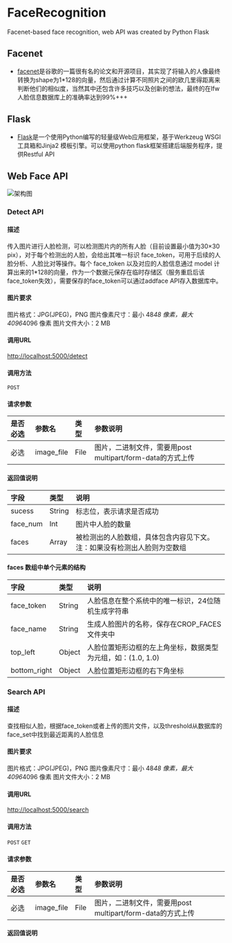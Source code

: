 # FaceRecognition
Facenet-based face recognition, web API was created by Python Flask

## Facenet
+ [facenet](https://github.com/davidsandberg/facenet)是谷歌的一篇很有名的论文和开源项目，其实现了将输入的人像最终转换为shape为1*128的向量，然后通过计算不同照片之间的欧几里得距离来判断他们的相似度，当然其中还包含许多技巧以及创新的想法，最终的在lfw人脸信息数据库上的准确率达到99%+++

## Flask
+ [Flask](http://flask.pocoo.org/docs/1.0/)是一个使用Python编写的轻量级Web应用框架，基于Werkzeug WSGI工具箱和Jinja2 模板引擎。可以使用python flask框架搭建后端服务程序，提供Restful API

## Web Face API

![架构图](https://yespace.xyz/images/tensorflow_server.jpg)

### Detect API

#### 描述
传入图片进行人脸检测，可以检测图片内的所有人脸（目前设置最小值为30×30 pix），对于每个检测出的人脸，会给出其唯一标识 face_token，可用于后续的人脸分析、人脸比对等操作。每个 face_token 以及对应的人脸信息通过 model 计算出来的1*128的向量，作为一个数据元保存在临时存储区（服务重启后该face_token失效），需要保存的face_token可以通过addface API存入数据库中。

#### 图片要求
图片格式：JPG(JPEG)，PNG
图片像素尺寸：最小 48*48 像素，最大 4096*4096 像素
图片文件大小：2 MB

#### 调用URL
[http://localhost:5000/detect](http://localhost:5000/detect)

#### 调用方法
`POST`

#### 请求参数
是否必选|参数名|类型|参数说明
:---|:---|:---|:---
必选|image_file|File|图片，二进制文件，需要用post multipart/form-data的方式上传

#### 返回值说明
字段|类型|说明
:---|:---|:---
sucess|String|标志位，表示请求是否成功
face_num|Int|图片中人脸的数量
faces|Array|被检测出的人脸数组，具体包含内容见下文。注：如果没有检测出人脸则为空数组

#### faces 数组中单个元素的结构
字段|类型|说明
:---|:---|:---
face_token|String|人脸信息在整个系统中的唯一标识，24位随机生成字符串
face_name|String|生成人脸图片的名称，保存在CROP_FACES文件夹中
top_left|Object|人脸位置矩形边框的左上角坐标，数据类型为元组，如：(1.0, 1.0)
bottom_right|Object|人脸位置矩形边框的右下角坐标

### Search API

#### 描述
查找相似人脸，根据face_token或者上传的图片文件，以及threshold从数据库的face_set中找到最近距离的人脸信息

#### 图片要求
图片格式：JPG(JPEG)，PNG
图片像素尺寸：最小 48*48 像素，最大 4096*4096 像素
图片文件大小：2 MB

#### 调用URL
[http://localhost:5000/search](http://localhost:5000/search)

#### 调用方法
`POST` `GET`

#### 请求参数
是否必选|参数名|类型|参数说明
:---|:---|:---|:---
必选|image_file|File|图片，二进制文件，需要用post multipart/form-data的方式上传

#### 返回值说明



